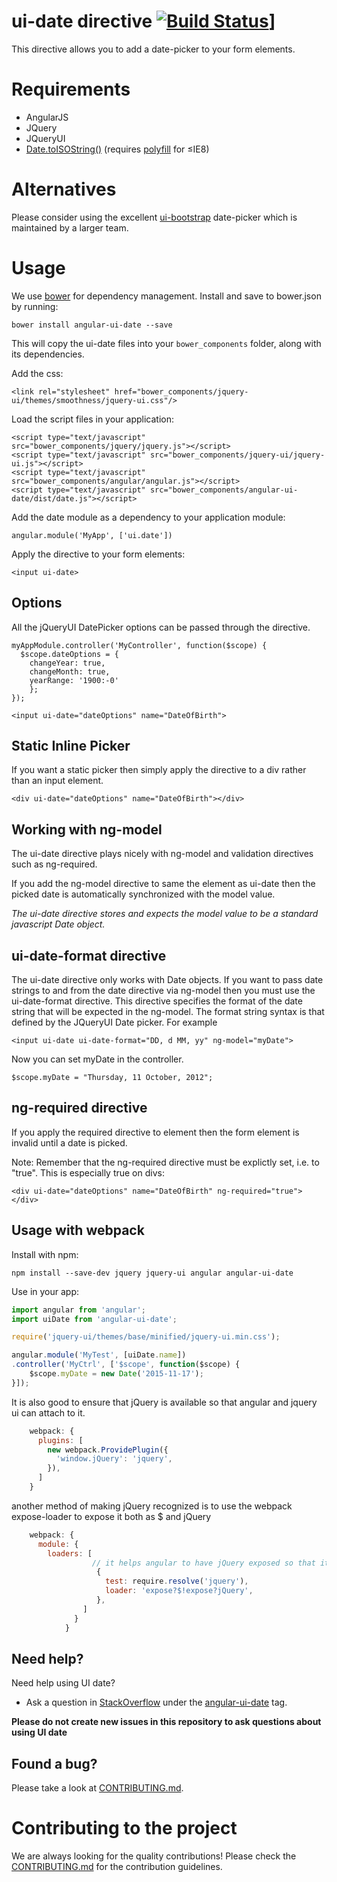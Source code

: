 # ui-date directive [![Build Status](https://travis-ci.org/angular-ui/ui-date.svg)](https://travis-ci.org/angular-ui/ui-date)]

This directive allows you to add a date-picker to your form elements.

# Requirements

- AngularJS
- JQuery
- JQueryUI
- [Date.toISOString()](https://developer.mozilla.org/en-US/docs/JavaScript/Reference/Global_Objects/Date/toISOString) (requires [polyfill](https://github.com/kriskowal/es5-shim/) for &le;IE8)

# Alternatives

Please consider using the excellent [ui-bootstrap](https://angular-ui.github.io/bootstrap/) date-picker which is maintained by a larger team.

# Usage

We use [bower](http://bower.io/) for dependency management.  Install and save to bower.json by running:

    bower install angular-ui-date --save

This will copy the ui-date files into your `bower_components` folder, along with its dependencies.

Add the css:

    <link rel="stylesheet" href="bower_components/jquery-ui/themes/smoothness/jquery-ui.css"/>

Load the script files in your application:

    <script type="text/javascript" src="bower_components/jquery/jquery.js"></script>
    <script type="text/javascript" src="bower_components/jquery-ui/jquery-ui.js"></script>
    <script type="text/javascript" src="bower_components/angular/angular.js"></script>
    <script type="text/javascript" src="bower_components/angular-ui-date/dist/date.js"></script>

Add the date module as a dependency to your application module:

    angular.module('MyApp', ['ui.date'])

Apply the directive to your form elements:

    <input ui-date>

## Options

All the jQueryUI DatePicker options can be passed through the directive.

    myAppModule.controller('MyController', function($scope) {
      $scope.dateOptions = {
        changeYear: true,
        changeMonth: true,
        yearRange: '1900:-0'
        };
    });

    <input ui-date="dateOptions" name="DateOfBirth">

## Static Inline Picker

If you want a static picker then simply apply the directive to a div rather than an input element.

    <div ui-date="dateOptions" name="DateOfBirth"></div>

## Working with ng-model

The ui-date directive plays nicely with ng-model and validation directives such as ng-required.

If you add the ng-model directive to same the element as ui-date then the picked date is automatically synchronized with the model value.

_The ui-date directive stores and expects the model value to be a standard javascript Date object._

## ui-date-format directive

The ui-date directive only works with Date objects.
If you want to pass date strings to and from the date directive via ng-model then you must use the ui-date-format directive.
This directive specifies the format of the date string that will be expected in the ng-model.
The format string syntax is that defined by the JQueryUI Date picker. For example

    <input ui-date ui-date-format="DD, d MM, yy" ng-model="myDate">

Now you can set myDate in the controller.

    $scope.myDate = "Thursday, 11 October, 2012";

## ng-required directive

If you apply the required directive to element then the form element is invalid until a date is picked.

Note: Remember that the ng-required directive must be explictly set, i.e. to "true".  This is especially true on divs:

    <div ui-date="dateOptions" name="DateOfBirth" ng-required="true"></div>


## Usage with webpack

Install with npm:

    npm install --save-dev jquery jquery-ui angular angular-ui-date

Use in your app:

```javascript
import angular from 'angular';
import uiDate from 'angular-ui-date';

require('jquery-ui/themes/base/minified/jquery-ui.min.css');

angular.module('MyTest', [uiDate.name])
.controller('MyCtrl', ['$scope', function($scope) {
    $scope.myDate = new Date('2015-11-17');
}]);
```

It is also good to ensure that jQuery is available so that angular and jquery ui can attach to it.

```javascript
    webpack: {
      plugins: [
        new webpack.ProvidePlugin({
          'window.jQuery': 'jquery',
        }),
      ]
    }
```

another method of making jQuery recognized is to use the webpack expose-loader to expose it both as $ and jQuery

```javascript
    webpack: {
      module: {
        loaders: [
                  // it helps angular to have jQuery exposed so that it uses $ instead of jqLite      
                   {
                     test: require.resolve('jquery'),
                     loader: 'expose?$!expose?jQuery',
                   },
                ]
              }
            }
```
## Need help?
Need help using UI date?

* Ask a question in [StackOverflow](http://stackoverflow.com/) under the [angular-ui-date](http://stackoverflow.com/questions/tagged/angular-ui-date) tag.

**Please do not create new issues in this repository to ask questions about using UI date**

## Found a bug?
Please take a look at [CONTRIBUTING.md](CONTRIBUTING.md#you-think-youve-found-a-bug).

# Contributing to the project

We are always looking for the quality contributions! Please check the [CONTRIBUTING.md](CONTRIBUTING.md) for the contribution guidelines.
